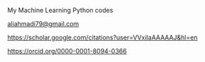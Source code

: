 My Machine Learning Python codes

aliahmadi79@gmail.com

https://scholar.google.com/citations?user=VVxiIaAAAAAJ&hl=en

https://orcid.org/0000-0001-8094-0366

